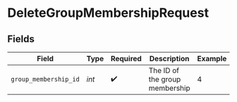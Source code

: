 # DeleteGroupMembershipRequest


## Fields

| Field                          | Type                           | Required                       | Description                    | Example                        |
| ------------------------------ | ------------------------------ | ------------------------------ | ------------------------------ | ------------------------------ |
| `group_membership_id`          | *int*                          | :heavy_check_mark:             | The ID of the group membership | 4                              |